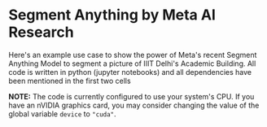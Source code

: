 # Segment Anything by Meta AI Research
Here's an example use case to show the power of Meta's recent Segment Anything Model to segment a picture of IIIT Delhi's Academic Building. All code is written in python (jupyter notebooks) and all dependencies have been mentioned in the first two cells

**NOTE:** The code is currently configured to use your system's CPU. If you have an nVIDIA graphics card, you may consider changing the value of the global variable `device` to `"cuda"`.
